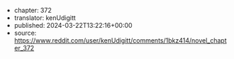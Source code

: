 - chapter: 372
- translator: kenUdigitt
- published: 2024-03-22T13:22:16+00:00
- source: https://www.reddit.com/user/kenUdigitt/comments/1bkz414/novel_chapter_372

